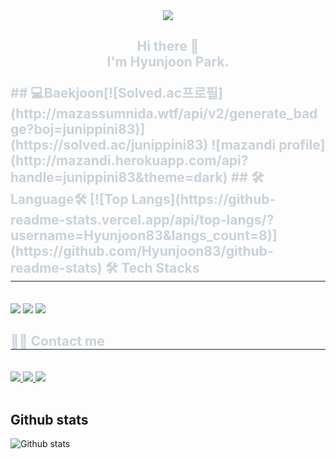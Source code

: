 <div align= "center">
    <img src="https://capsule-render.vercel.app/api?type=rect&color=0:ff0000,100:361ef1&height=120&text=Hello&animation=fadeIn&fontColor=ffffff&fontSize=50" />
    </div>
    <div style="text-align: left;">
    <h2 style="border-bottom: 1px solid #21262d; color: #c9d1d9;"> 
        <p align="center"> Hi there 👋</br> I'm Hyunjoon Park.</p>
        ## 💻Baekjoon[![Solved.ac프로필](http://mazassumnida.wtf/api/v2/generate_badge?boj=junippini83)](https://solved.ac/junippini83)
        ![mazandi profile](http://mazandi.herokuapp.com/api?handle=junippini83&theme=dark)
        ## 🛠Language🛠 [![Top Langs](https://github-readme-stats.vercel.app/api/top-langs/?username=Hyunjoon83&langs_count=8)](https://github.com/Hyunjoon83/github-readme-stats)
        🛠️ Tech Stacks </h2> <br> 
    <div style="margin: ; text-align: left;" "text-align: left;"> <img src="https://img.shields.io/badge/C++-00599C?style=flat&logo=C%2B%2B&logoColor=white">
          <img src="https://img.shields.io/badge/Python-3776AB?style=flat&logo=Python&logoColor=white">
          <img src="https://img.shields.io/badge/C-A8B9CC?style=flat&logo=C&logoColor=white">
          </div>
    </div>
    <div style="text-align: left;">
    <h2 style="border-bottom: 1px solid #21262d; color: #c9d1d9;"> 
        🧑‍💻 Contact me </h2> <br> 
    <div style="text-align: left;"> <a href=https://www.instagram.com/hjpark_83> <img src="https://img.shields.io/badge/Instagram-E4405F?style=flat&logo=Instagram&logoColor=white&link=https://www.instagram.com/hjpark_83"> </a>
         <a href=https://velog.io/@hyunjoon0803> <img src="https://img.shields.io/badge/Velog-20C997?style=flat&logo=Velog&logoColor=white&link=https://velog.io/@hyunjoon0803"> </a>
         <a href=https://www.notion.so/HYUNJOON-a7fcf054f55b4b4380caf077016a0f30?pvs=4> <img src="https://img.shields.io/badge/Notion-000000?style=flat&logo=Notion&logoColor=white&link=https://www.notion.so/HYUNJOON-a7fcf054f55b4b4380caf077016a0f30?pvs=4"> </a>
          </div>  <br> 
    <div style="text-align: left;">  </div> 
    </div>


## Github stats
 ![Github stats](https://github-readme-stats.vercel.app/api?username=Hyunjoon83&theme=vue&show_icons=true)
